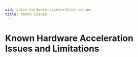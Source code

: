 ```yaml
---
uid: admin-hardware-acceleration-issues
title: Known Issues
---
```

# Known Hardware Acceleration Issues and Limitations